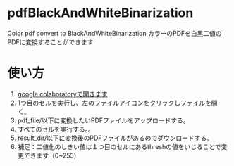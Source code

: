 # pdfBlackAndWhiteBinarization
Color pdf convert to BlackAndWhiteBinarization
カラーのPDFを白黒二値のPDFに変換することができます
# 使い方

1. [google colaboratoryで開きます](https://colab.research.google.com/github/SnowFairyTea/pdfBlackAndWhiteBinarization/blob/main/pdfToImgToBW.ipynb)
1. 1つ目のセルを実行し、左のファイルアイコンをクリックしファイルを開く。
1. pdf_file/以下に変換したいPDFファイルをアップロードする。  
1. すべてのセルを実行する。。
1. result_dir/以下に変換後のPDFファイルがあるのでダウンロードする。
1. 補足：二値化のしきい値は１つ目のセルにあるthreshの値をいじることで変更できます（0~255）
